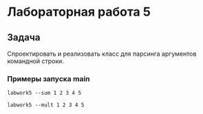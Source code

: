 # Лабораторная работа 5

## Задача

Спроектировать и реализовать класс для парсинга аргументов командной строки.

### Примеры запуска main

```labwork5 --sum 1 2 3 4 5```

```labwork5 --mult 1 2 3 4 5```
